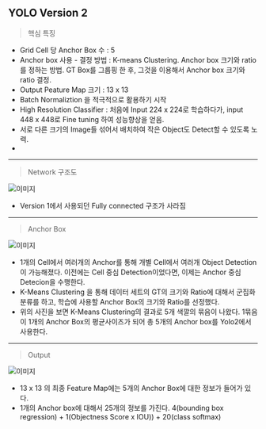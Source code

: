 ## YOLO Version 2

> 핵심 특징
  * Grid Cell 당 Anchor Box 수 : 5
  * Anchor box 사용 - 결정 방법 : K-means Clustering. Anchor box 크기와 ratio를 정하는 방법. GT Box를 그룹핑 한 후, 그것을 이용해서 Anchor box 크기와 ratio 결정.
  * Output Peature Map 크기 : 13 x 13
  * Batch Normaliztion 을 적극적으로 활용하기 시작
  * High Resolution Classifier : 처음에 Input 224 x 224로 학습하다가, input 448 x 448로 Fine tuning 하여 성능향상을 얻음.
  * 서로 다른 크기의 Image들 섞어서 배치하여 작은 Object도 Detect할 수 있도록 노력.
  * 
---

> Network 구조도

![이미지](https://user-images.githubusercontent.com/122156509/267206109-96f29df4-9ef5-4505-b832-815132c8bcac.png)
  * Version 1에서 사용되던 Fully connected 구조가 사라짐

---

> Anchor Box

![이미지](https://user-images.githubusercontent.com/122156509/267207272-0ed57b5a-8a82-4b6d-b8a6-c90ee0b8eba4.png)
  * 1개의 Cell에서 여러개의 Anchor를 통해 개별 Cell에서 여러개 Object Detection이 가능해졌다. 이전에는 Cell 중심 Detection이었다면, 이제는 Anchor 중심 Detecion을 수행한다.
  * K-Means Clustering 을 통해 데이터 세트의 GT의 크기와 Ratio에 대해서 군집화 분류를 하고, 학습에 사용할 Anchor Box의 크기와 Ratio를 선정했다.
  * 위의 사진을 보면 K-Means Clustering의 결과로 5개 색깔의 묶음이 나왔다. 1묶음이 1개의 Anchor Box의 평균사이즈가 되어 총 5개의 Anchor box를 Yolo2에서 사용한다.

---

> Output

![이미지](https://user-images.githubusercontent.com/122156509/267208587-a513b004-0ddb-4824-974a-48cce61557af.png)
* 13 x 13 의 최종 Feature Map에는 5개의 Anchor Box에 대한 정보가 들어가 있다.
* 1개의 Anchor box에 대해서 25개의 정보를 가진다. 4(bounding box regression) + 1(Objectness Score x IOU)) + 20(class softmax)
